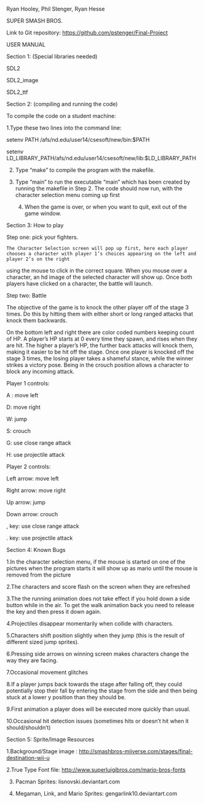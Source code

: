 
Ryan Hooley, Phil Stenger, Ryan Hesse

SUPER SMASH BROS.

Link to Git repository: https://github.com/pstenger/Final-Project

USER MANUAL

Section 1: (Special libraries needed)

SDL2

SDL2_image

SDL2_ttf

Section 2: (compiling and running the code)

To compile the code on a student machine:

1.Type these two lines into the command line:


setenv PATH /afs/nd.edu/user14/csesoft/new/bin:$PATH

setenv LD_LIBRARY_PATH/afs/nd.edu/user14/csesoft/new/lib:$LD_LIBRARY_PATH


2.  Type “make” to compile the program with the makefile.


3.  Type “main” to run the executable “main” which has been created by running the makefile in Step 2. The code should now run, with the character selection menu 
coming up first

    4. When the game is over, or when you want to quit, exit out of the game window.

Section 3: How to play


Step one: pick your fighters.

    The Character Selection screen will pop up first, here each player chooses a character with player 1’s choices appearing on the left and player 2’s on the right 
using the mouse to click in the correct square. When you mouse over a character, an hd image of the selected character will show up. Once both players have clicked 
on a character, the battle will launch. 


Step two: Battle

The objective of the game is to knock the other player off of the stage 3 times. Do this by hitting them with either short or long ranged attacks that knock them 
backwards. 

On the bottom left and right there are color coded numbers keeping count of HP. A player’s HP starts at 0 every time they spawn, and rises when they are hit. The 
higher a player’s HP, the further back attacks will knock them, making it easier to be hit off the stage. Once one player is knocked off the stage 3 times, the 
losing player takes a shameful stance, while the winner strikes a victory pose. Being in the crouch position allows a character to block any incoming attack.







Player 1 controls: 

A : move left

D: move right

W: jump

S: crouch

G: use close range attack

H: use projectile attack


Player 2 controls: 

Left arrow: move left

Right arrow: move right

Up arrow: jump

Down arrow: crouch

, key: use close range attack

. key: use projectile attack


Section 4: Known Bugs

1.In the character selection menu, if the mouse is started on one of the pictures when the program starts it will show up as mario until the mouse is removed from the picture


2.The characters and score flash on the screen when they are refreshed


3.The the running animation does not take effect if you hold down a side button while in the air. To get the walk animation back you need to release the key and then press it down again.


4.Projectiles disappear momentarily when collide with characters.


5.Characters shift position slightly when they jump (this is the result of different sized jump sprites).


6.Pressing side arrows on winning screen makes characters change the way they are facing.


7.Occasional movement glitches


8.If a player jumps back towards the stage after falling off, they could potentially stop their fall by entering the stage from the side and then being stuck at a lower y position than they should be.


9.First animation a player does will be executed more quickly than usual.


10.Occasional hit detection issues (sometimes hits or doesn’t hit when it should/shouldn’t)




Section 5: Sprite/Image Resources

1.Background/Stage image : http://smashbros-miiverse.com/stages/final-destination-wii-u

2.True Type Font file: http://www.superluigibros.com/mario-bros-fonts

3. Pacman Sprites: lisnovski.deviantart.com

4. Megaman, Link, and Mario Sprites: gengarlink10.deviantart.com





